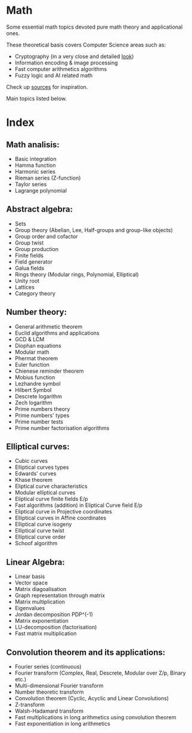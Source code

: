 # Math

Some essential math topics devoted pure math theory and applicational ones.

These theoretical basis covers Computer Science areas such as:
* Cryptography (in a very close and detailed [look](https://github.com/mstrielnikov/Cryptography#cryptography))
* Information encoding & image processing
* Fast computer arithmetics algorithms
* Fuzzy logic and AI related math

Check up [sources](https://github.com/mstrielnikov/Math/blob/main/resources.md#resources) for inspiration.

Main topics listed below.

# Index 

## Math analisis:
* Basic integration
* Hamma function
* Harmonic series
* Rieman series (Z-function)
* Taylor series
* Lagrange polynomial

## Abstract algebra:
* Sets
* Group theory (Abelian, Lee, Half-groups and group-like objects)
* Group order and cofactor
* Group twist
* Group production
* Finite fields
* Field generator
* Galua fields
* Rings theory (Modular rings, Polynomial, Elliptical)
* Unity root
* Lattices
* Category theory

## Number theory:
* General arithmetic theorem
* Euclid algorithms and applications
* GCD & LCM
* Diophan equations
* Modular math
* Phermat theorem
* Euler function
* Chienese reminder theorem
* Mobius function
* Lezhandre symbol
* Hilbert Symbol
* Descrete logarithm
* Zech logarithm
* Prime numbers theory
* Prime numbers' types
* Prime number tests
* Prime number factorisation algorithms

## Elliptical curves:
* Cubic curves
* Elliptical curves types
* Edwards' curves
* Khase theorem
* Eliptical curve characteristics
* Modular elliptical curves
* Eliptical curve finite fields E/p
* Fast algorithms (addition) in Eliptical Curve field E/p 
* Eliptical curve in Projective coordinates
* Elliptical curves in Affine coordinates
* Elliptical curve isogeny
* Elliptical curve twist
* Elliptical curve order
* Schoof algorithm

## Linear Algebra:
* Linear basis
* Vector space
* Matrix diagoalisation
* Graph representation through matrix
* Matrix multiplication
* Eigenvalues
* Jordan decomposition PDP^(-1)
* Matrix exponentiation
* LU-decomposition (factorisation)
* Fast matrix multiplication

## Convolution theorem and its applications:
* Fourier series (continuous)
* Fourier transform (Complex, Real, Descrete, Modular over Z/p, Binary etc.)
* Multi-dimensional Fourier transform
* Number theoretic transform
* Convolution theorem (Cyclic, Acyclic and Linear Convolutions)
* Z-transform
* Walsh-Hadamard transform
* Fast multiplications in long arithmetics using convolution theorem
* Fast exponentiation in long arithmetics
